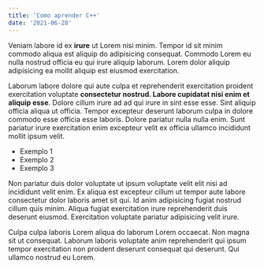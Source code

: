 ```yaml
---
title: 'Como aprender C++'
date: '2021-06-28'
---
```


Veniam labore id ex **irure** ut Lorem nisi minim. Tempor id sit minim commodo aliqua est aliquip do adipisicing consequat. Commodo Lorem eu nulla nostrud officia eu qui irure aliquip laborum. Lorem dolor aliquip adipisicing ea mollit aliquip est eiusmod exercitation.

Laborum labore dolore qui aute culpa et reprehenderit exercitation proident exercitation voluptate **consectetur nostrud. Labore cupidatat nisi enim et aliquip esse**. Dolore cillum irure ad ad qui irure in sint esse esse. Sint aliquip officia aliqua ut officia. Tempor excepteur deserunt laborum culpa in dolore commodo esse officia esse laboris. Dolore pariatur nulla nulla enim. Sunt pariatur irure exercitation enim excepteur velit ex officia ullamco incididunt mollit ipsum velit.

- Exemplo 1
- Exemplo 2
- Exemplo 3

Non pariatur duis dolor voluptate ut ipsum voluptate velit elit nisi ad incididunt velit enim. Ex aliqua est excepteur cillum ut tempor aute labore consectetur dolor laboris amet sit qui. Id anim adipisicing fugiat nostrud cillum quis minim. Aliqua fugiat exercitation irure reprehenderit duis deserunt eiusmod. Exercitation voluptate pariatur adipisicing velit irure.

Culpa culpa laboris Lorem aliqua do laborum Lorem occaecat. Non magna sit ut consequat. Laborum laboris voluptate anim reprehenderit qui ipsum tempor exercitation non proident deserunt consequat qui deserunt. Qui ullamco nostrud eu Lorem.